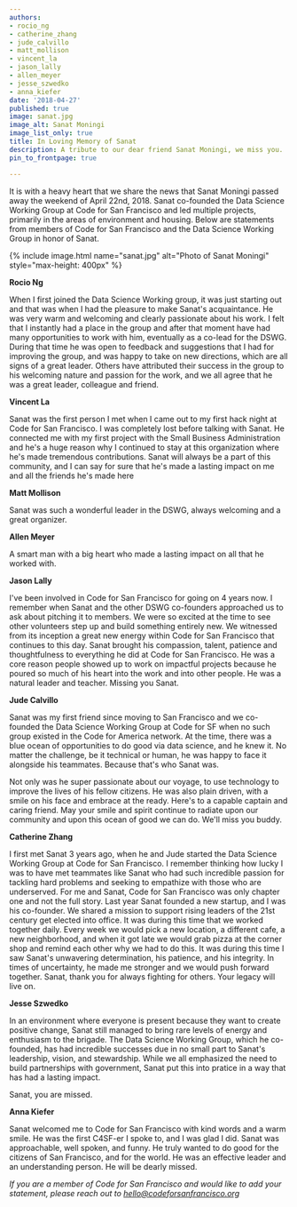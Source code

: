 ```yaml
---
authors:
- rocio_ng
- catherine_zhang
- jude_calvillo
- matt_mollison
- vincent_la
- jason_lally
- allen_meyer
- jesse_szwedko
- anna_kiefer
date: '2018-04-27'
published: true
image: sanat.jpg
image_alt: Sanat Moningi
image_list_only: true
title: In Loving Memory of Sanat
description: A tribute to our dear friend Sanat Moningi, we miss you.
pin_to_frontpage: true

---
```


It is with a heavy heart that we share the news that Sanat Moningi passed away the weekend of April 22nd, 2018. Sanat co-founded the Data Science Working Group at Code for San Francisco and led multiple projects, primarily in the areas of environment and housing. Below are statements from members of Code for San Francisco and the Data Science Working Group in honor of Sanat.

{% include image.html name="sanat.jpg" alt="Photo of Sanat Moningi" style="max-height: 400px" %}

**Rocio Ng**

When I first joined the Data Science Working group, it was just starting out and that was when I had the pleasure to make Sanat's acquaintance. He was very warm and welcoming and clearly passionate about his work.  I felt that I instantly had a place in the group and after that moment have had many opportunities to work with him, eventually as a co-lead for the DSWG.  During that time he was open to feedback and suggestions that I had for improving the group, and was happy to take on new directions, which are all signs of a great leader.  Others have attributed their success in the group to his welcoming nature and passion for the work, and we all agree that he was a great leader, colleague and friend.

**Vincent La**

Sanat was the first person I met when I came out to my first hack night at Code for San Francisco. I was completely lost before talking with Sanat. He connected me with my first project with the Small Business Administration and he's a huge reason why I continued to stay at this organization where he's made tremendous contributions. Sanat will always be a part of this community, and I can say for sure that he's made a lasting impact on me and all the friends he's made here

**Matt Mollison**

Sanat was such a wonderful leader in the DSWG, always welcoming and a great organizer.

**Allen Meyer**

A smart man with a big heart who made a lasting impact on all that he worked with.

**Jason Lally**

I've been involved in Code for San Francisco for going on 4 years now. I remember when Sanat and the other DSWG co-founders approached us to ask about pitching it to members. We were so excited at the time to see other volunteers step up and build something entirely new. We witnessed from its inception a great new energy within Code for San Francisco that continues to this day. Sanat brought his compassion, talent, patience and thoughtfulness to everything he did at Code for San Francisco. He was a core reason people showed up to work on impactful projects because he poured so much of his heart into the work and into other people. He was a natural leader and teacher. Missing you Sanat.

**Jude Calvillo**

Sanat was my first friend since moving to San Francisco and we co-founded the Data Science Working Group at Code for SF when no such group existed in the Code for America network. At the time, there was a blue ocean of opportunities to do good via data science, and he knew it. No matter the challenge, be it technical or human, he was happy to face it alongside his teammates. Because that's who Sanat was.

Not only was he super passionate about our voyage, to use technology to improve the lives of his fellow citizens. He was also plain driven, with a smile on his face and embrace at the ready. Here's to a capable captain and caring friend. May your smile and spirit continue to radiate upon our community and upon this ocean of good we can do. We'll miss you buddy.

**Catherine Zhang**

I first met Sanat 3 years ago, when he and Jude started the Data Science Working Group at Code for San Francisco. I remember thinking how lucky I was to have met teammates like Sanat who had such incredible passion for tackling hard problems and seeking to empathize with those who are underserved. For me and Sanat, Code for San Francisco was only chapter one and not the full story. Last year Sanat founded a new startup, and I was his co-founder. We shared a mission to support rising leaders of the 21st century get elected into office. It was during this time that we worked together daily. Every week we would pick a new location, a different cafe, a new neighborhood, and when it got late we would grab pizza at the corner shop and remind each other why we had to do this. It was during this time I saw Sanat's unwavering determination, his patience, and his integrity. In times of uncertainty, he made me stronger and we would push forward together. Sanat, thank you for always fighting for others. Your legacy will live on.

**Jesse Szwedko**

In an environment where everyone is present because they want to create positive change, Sanat still managed to bring
rare levels of energy and enthusiasm to the brigade. The Data Science Working Group, which he co-founded, has had
incredible successes due in no small part to Sanat's leadership, vision, and stewardship. While we all emphasized the
need to build partnerships with government, Sanat put this into pratice in a way that has had a lasting impact.

Sanat, you are missed.

**Anna Kiefer**

Sanat welcomed me to Code for San Francisco with kind words and a warm smile. He was the first C4SF-er I spoke to, and
I was glad I did. Sanat was approachable, well spoken, and funny. He truly wanted to do good for the citizens of San
Francisco, and for the world. He was an effective leader and an understanding person. He will be dearly missed.

_If you are a member of Code for San Francisco and would like to add your statement, please reach out to [hello@codeforsanfrancisco.org](mailto:hello@codeforsanfrancisco.org)_
